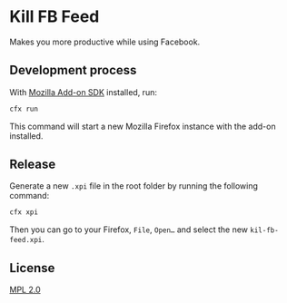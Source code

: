 # Kill FB Feed

Makes you more productive while using Facebook.

## Development process

With [Mozilla Add-on SDK](https://developer.mozilla.org/en-US/Add-ons/SDK/Tutorials/Installation) installed, run:

```sh
cfx run
```

This command will start a new Mozilla Firefox instance with the add-on installed.

## Release

Generate a new `.xpi` file in the root folder by running the following command:

```sh
cfx xpi
```

Then you can go to your Firefox, `File`, `Open…` and select the new `kil-fb-feed.xpi`.

## License

[MPL 2.0](https://www.mozilla.org/MPL/2.0/)
